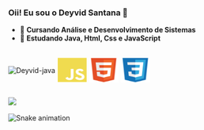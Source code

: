 ### Oii! Eu sou o Deyvid Santana 👋

- 🔭 <strong>Cursando Análise e Desenvolvimento de Sistemas</strong>
- 🌱 <strong>Estudando Java, Html, Css e JavaScript</strong>

  
<div style="display: inline_block"><br>  
  <img align="center" alt="Deyvid-java" height="70" width="80" src="https://cdn.jsdelivr.net/gh/devicons/devicon/icons/java/java-original-wordmark.svg">
  <img align="center" alt="Deyvid-Js" height="50" width="60" src="https://raw.githubusercontent.com/devicons/devicon/master/icons/javascript/javascript-plain.svg">
  <img align="center" alt="Deyvid-HTML" height="50" width="60" src="https://raw.githubusercontent.com/devicons/devicon/master/icons/html5/html5-original.svg">
  <img align="center" alt="Deyvid-CSS" height="50" width="60" src="https://raw.githubusercontent.com/devicons/devicon/master/icons/css3/css3-original.svg">
</div>
 
  ##
  
  <div>
  <a href="https://www.linkedin.com/in/deyvid-santana/" target="_blank"><img src="https://img.shields.io/badge/LinkedIn-0077B5?style=for-the-badge&logo=linkedin&logoColor=white" target="_blank"></a> 
  </div>
  
  ![Snake animation](https://github.com/DeyvidSSantana/DeyvidSSantana/blob/output/github-contribution-grid-snake.svg)
